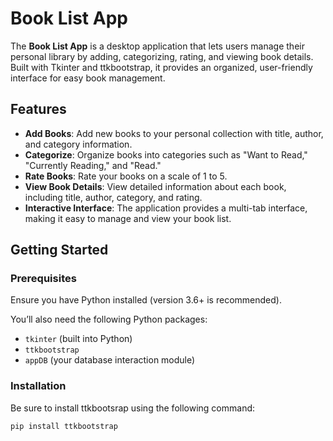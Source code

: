 # Book List App

The **Book List App** is a desktop application that lets users manage their personal library by adding, categorizing, rating, and viewing book details. Built with Tkinter and ttkbootstrap, it provides an organized, user-friendly interface for easy book management.

## Features

- **Add Books**: Add new books to your personal collection with title, author, and category information.
- **Categorize**: Organize books into categories such as "Want to Read," "Currently Reading," and "Read."
- **Rate Books**: Rate your books on a scale of 1 to 5.
- **View Book Details**: View detailed information about each book, including title, author, category, and rating.
- **Interactive Interface**: The application provides a multi-tab interface, making it easy to manage and view your book list.
  
## Getting Started

### Prerequisites

Ensure you have Python installed (version 3.6+ is recommended).

You’ll also need the following Python packages:
- `tkinter` (built into Python)
- `ttkbootstrap`
- `appDB` (your database interaction module)

### Installation

Be sure to install ttkbootsrap using the following command:

```bash
pip install ttkbootstrap

